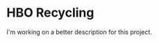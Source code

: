 HBO Recycling
==================================================

I'm working on a better description for this project.
